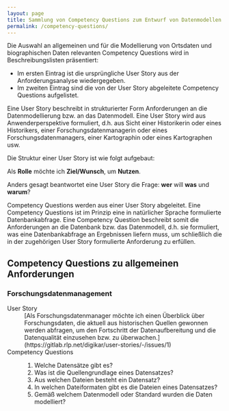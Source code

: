 ```yaml
---
layout: page
title: Sammlung von Competency Questions zum Entwurf von Datenmodellen für Ortsdaten und biographischen Daten in DigiKAR
permalink: /competency-questions/
---
```


Die Auswahl an allgemeinen und für die Modellierung von Ortsdaten und biographischen Daten relevanten Competency Questions wird in Beschreibungslisten präsentiert:

- Im ersten Eintrag ist die ursprüngliche User Story aus der Anforderungsanalyse wiedergegeben.
- Im zweiten Eintrag sind die von der User Story abgeleitete Competency Questions aufgelistet.

Eine User Story beschreibt in strukturierter Form Anforderungen an die Datenmodellierung bzw. an das Datenmodell. Eine User Story wird aus Anwenderperspektive formuliert, d.h. aus Sicht einer Historikerin oder eines Historikers, einer Forschungsdatenmanagerin oder eines Forschungsdatenmanagers, einer Kartographin oder eines Kartographen usw.

Die Struktur einer User Story ist wie folgt aufgebaut:

Als **Rolle** möchte ich **Ziel/Wunsch**, um **Nutzen**.

Anders gesagt beantwortet eine User Story die Frage: **wer** will **was** und **warum**?

Competency Questions werden aus einer User Story abgeleitet. Eine Competency Questions ist im Prinzip eine in natürlicher Sprache formulierte Datenbankabfrage. Eine Competency Question beschreibt somit die Anforderungen an die Datenbank bzw. das Datenmodell, d.h. sie formuliert, was eine Datenbankabfrage an Ergebnissen liefern muss, um schließlich die in der zugehörigen User Story formulierte Anforderung zu erfüllen.

## Competency Questions zu allgemeinen Anforderungen

### Forschungsdatenmanagement

<dl>
<dt>User Story</dt>
<dd>[Als Forschungsdatenmanager möchte ich einen Überblick über Forschungsdaten, die aktuell aus historischen Quellen gewonnen werden abfragen, um den Fortschritt der Datenaufbereitung und die Datenqualität einzusehen bzw. zu überwachen.](https://gitlab.rlp.net/digikar/user-stories/-/issues/1)</dd>
<dt>Competency Questions</dt>
<dd>
<ol>
<li>Welche Datensätze gibt es?</li>
<li>Was ist die Quellengrundlage eines Datensatzes?</li>
<li>Aus welchen Dateien besteht ein Datensatz?</li>
<li>In welchen Dateiformaten gibt es die Dateien eines Datensatzes?</li>
<li>Gemäß welchem Datenmodell oder Standard wurden die Daten modelliert?</li>
</ol>
</dd>
</dl>
